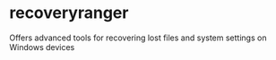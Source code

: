 # recoveryranger
 Offers advanced tools for recovering lost files and system settings on Windows devices
